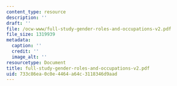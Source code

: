 ```yaml
---
content_type: resource
description: ''
draft: ''
file: /ocw-www/full-study-gender-roles-and-occupations-v2.pdf
file_size: 1319939
metadata:
  caption: ''
  credit: ''
  image_alt: ''
resourcetype: Document
title: full-study-gender-roles-and-occupations-v2.pdf
uid: 733c86ea-0c0e-4464-a64c-3118346d9aad
---
```

